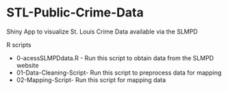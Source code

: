 # STL-Public-Crime-Data
Shiny App to visualize St. Louis Crime Data available via the SLMPD

R scripts
- 0-acessSLMPDdata.R -      Run this script to obtain data from the SLMPD website
- 01-Data-Cleaning-Script-  Run this script to preprocess data for mapping
- 02-Mapping-Script-        Run this script for mapping data

